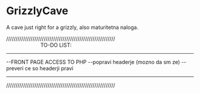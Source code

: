 # GrizzlyCave

A cave just right for a grizzly, also maturitetna naloga.

////////////////////////////////////////////////////////// <br/>
&emsp;&emsp;&emsp;&emsp;&emsp;   &emsp;    TO-DO LIST:
__________________________________________________________

--FRONT PAGE ACCESS TO PHP
--popravi headerje (mozno da sm ze)
--preveri ce so headerji pravi
__________________________________________________________
//////////////////////////////////////////////////////////
